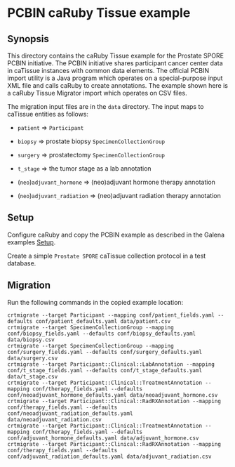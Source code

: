 PCBIN caRuby Tissue example
============================

Synopsis
--------
This directory contains the caRuby Tissue example for the Prostate SPORE PCBIN initiative.
The PCBIN initiative shares participant cancer center data in caTissue instances with common
data elements. The official PCBIN import utility is a Java program which operates on a
special-purpose input XML file and calls caRuby to create annotations. The example shown
here is a caRuby Tissue Migrator import which operates on CSV files.

The migration input files are in the `data` directory. The input maps to caTissue entities as follows:

* `patient` => `Participant`

* `biopsy` => prostate biopsy `SpecimenCollectionGroup`

* `surgery` => prostatectomy `SpecimenCollectionGroup`

* `t_stage` => the tumor stage as a lab annotation

* (`neo`)`adjuvant_hormone` => (neo)adjuvant hormone therapy annotation

* (`neo`)`adjuvant_radiation` => (neo)adjuvant radiation therapy annotation

Setup
-----
Configure caRuby and copy the PCBIN example as described in the Galena examples
[Setup](https://github.com/caruby/tissue/blob/master/examples/galena/README.md).

Create a simple `Prostate SPORE` caTissue collection protocol in a test database.

Migration
---------
Run the following commands in the copied example location:

    crtmigrate --target Participant --mapping conf/patient_fields.yaml --defaults conf/patient_defaults.yaml data/patient.csv
    crtmigrate --target SpecimenCollectionGroup --mapping conf/biopsy_fields.yaml --defaults conf/biopsy_defaults.yaml data/biopsy.csv
    crtmigrate --target SpecimenCollectionGroup --mapping conf/surgery_fields.yaml --defaults conf/surgery_defaults.yaml data/surgery.csv
    crtmigrate --target Participant::Clinical::LabAnnotation --mapping conf/t_stage_fields.yaml --defaults conf/t_stage_defaults.yaml data/t_stage.csv
    crtmigrate --target Participant::Clinical::TreatmentAnnotation --mapping conf/therapy_fields.yaml --defaults conf/neoadjuvant_hormone_defaults.yaml data/neoadjuvant_hormone.csv
    crtmigrate --target Participant::Clinical::RadRXAnnotation --mapping conf/therapy_fields.yaml --defaults conf/neoadjuvant_radiation_defaults.yaml data/neoadjuvant_radiation.csv
    crtmigrate --target Participant::Clinical::TreatmentAnnotation --mapping conf/therapy_fields.yaml --defaults conf/adjuvant_hormone_defaults.yaml data/adjuvant_hormone.csv
    crtmigrate --target Participant::Clinical::RadRXAnnotation --mapping conf/therapy_fields.yaml --defaults conf/adjuvant_radiation_defaults.yaml data/adjuvant_radiation.csv

